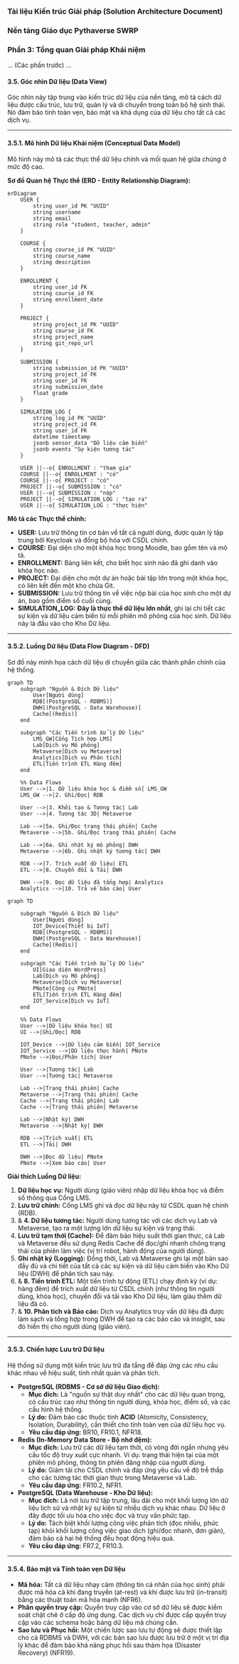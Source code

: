 ### **Tài liệu Kiến trúc Giải pháp (Solution Architecture Document)**

### **Nền tảng Giáo dục Pythaverse SWRP**

### **Phần 3: Tổng quan Giải pháp Khái niệm**

... (Các phần trước) ...

#### **3.5. Góc nhìn Dữ liệu (Data View)**

Góc nhìn này tập trung vào kiến trúc dữ liệu của nền tảng, mô tả cách dữ liệu được cấu trúc, lưu trữ, quản lý và di chuyển trong toàn bộ hệ sinh thái. Nó đảm bảo tính toàn vẹn, bảo mật và khả dụng của dữ liệu cho tất cả các dịch vụ.

---

#### **3.5.1. Mô hình Dữ liệu Khái niệm (Conceptual Data Model)**

Mô hình này mô tả các thực thể dữ liệu chính và mối quan hệ giữa chúng ở mức độ cao.

**Sơ đồ Quan hệ Thực thể (ERD \- Entity Relationship Diagram):**

```mermaid
erDiagram  
    USER {  
        string user_id PK "UUID"  
        string username  
        string email  
        string role "student, teacher, admin"  
    }

    COURSE {  
        string course_id PK "UUID"  
        string course_name  
        string description  
    }

    ENROLLMENT {  
        string user_id FK  
        string course_id FK  
        string enrollment_date  
    }

    PROJECT {  
        string project_id PK "UUID"  
        string course_id FK  
        string project_name  
        string git_repo_url  
    }

    SUBMISSION {  
        string submission_id PK "UUID"  
        string project_id FK  
        string user_id FK  
        string submission_date  
        float grade  
    }

    SIMULATION_LOG {  
        string log_id PK "UUID"  
        string project_id FK  
        string user_id FK  
        datetime timestamp  
        jsonb sensor_data "Dữ liệu cảm biến"  
        jsonb events "Sự kiện tương tác"  
    }

    USER ||--o{ ENROLLMENT : "tham gia"  
    COURSE ||--o{ ENROLLMENT : "có"  
    COURSE ||--o{ PROJECT : "có"  
    PROJECT ||--o{ SUBMISSION : "có"  
    USER ||--o{ SUBMISSION : "nộp"  
    PROJECT ||--o{ SIMULATION_LOG : "tạo ra"  
    USER ||--o{ SIMULATION_LOG : "thực hiện"
```


**Mô tả các Thực thể chính:**

* **USER:** Lưu trữ thông tin cơ bản về tất cả người dùng, được quản lý tập trung bởi Keycloak và đồng bộ hóa với CSDL chính.  
* **COURSE:** Đại diện cho một khóa học trong Moodle, bao gồm tên và mô tả.  
* **ENROLLMENT:** Bảng liên kết, cho biết học sinh nào đã ghi danh vào khóa học nào.  
* **PROJECT:** Đại diện cho một dự án hoặc bài tập lớn trong một khóa học, có liên kết đến một kho chứa Git.  
* **SUBMISSION:** Lưu trữ thông tin về việc nộp bài của học sinh cho một dự án, bao gồm điểm số cuối cùng.  
* **SIMULATION\_LOG:** **Đây là thực thể dữ liệu lớn nhất**, ghi lại chi tiết các sự kiện và dữ liệu cảm biến từ mỗi phiên mô phỏng của học sinh. Dữ liệu này là đầu vào cho Kho Dữ liệu.

---

#### **3.5.2. Luồng Dữ liệu (Data Flow Diagram \- DFD)**

Sơ đồ này minh họa cách dữ liệu di chuyển giữa các thành phần chính của hệ thống.

```mermaid
graph TD  
    subgraph "Nguồn & Đích Dữ liệu"  
        User[Người dùng]  
        RDB[(PostgreSQL - RDBMS)]  
        DWH[(PostgreSQL - Data Warehouse)]  
        Cache[(Redis)]  
    end

    subgraph "Các Tiến trình Xử lý Dữ liệu"  
        LMS_GW[Cổng Tích hợp LMS]  
        Lab[Dịch vụ Mô phỏng]  
        Metaverse[Dịch vụ Metaverse]  
        Analytics[Dịch vụ Phân tích]  
        ETL[Tiến trình ETL Hàng đêm]  
    end

    %% Data Flows  
    User -->|1. Dữ liệu khóa học & điểm số| LMS_GW  
    LMS_GW -->|2. Ghi/Đọc| RDB

    User -->|3. Khởi tạo & Tương tác| Lab  
    User -->|4. Tương tác 3D| Metaverse  
      
    Lab -->|5a. Ghi/Đọc trạng thái phiên| Cache  
    Metaverse -->|5b. Ghi/Đọc trạng thái phiên| Cache

    Lab -->|6a. Ghi nhật ký mô phỏng| DWH  
    Metaverse -->|6b. Ghi nhật ký tương tác| DWH

    RDB -->|7. Trích xuất dữ liệu| ETL  
    ETL -->|8. Chuyển đổi & Tải| DWH

    DWH -->|9. Đọc dữ liệu đã tổng hợp| Analytics  
    Analytics -->|10. Trả về báo cáo| User
```


```mermaid
graph TD

    subgraph "Nguồn & Đích Dữ liệu"
        User[Người dùng]
        IOT_Device[Thiết bị IoT]
        RDB[(PostgreSQL - RDBMS)]
        DWH[(PostgreSQL - Data Warehouse)]
        Cache[(Redis)]
    end

    subgraph "Các Tiến trình Xử lý Dữ liệu"
        UI[Giao diện WordPress]
        Lab[Dịch vụ Mô phỏng]
        Metaverse[Dịch vụ Metaverse]
        PNote[Công cụ PNote]
        ETL[Tiến trình ETL Hàng đêm]
        IOT_Service[Dịch vụ IoT]
    end

    %% Data Flows
    User -->|Dữ liệu khóa học| UI
    UI -->|Ghi/Đọc| RDB

    IOT_Device -->|Dữ liệu cảm biến| IOT_Service
    IOT_Service -->|Dữ liệu thực hành| PNote
    PNote -->|Đọc/Phân tích| User

    User -->|Tương tác| Lab
    User -->|Tương tác| Metaverse

    Lab -->|Trạng thái phiên| Cache
    Metaverse -->|Trạng thái phiên| Cache
    Cache -->|Trạng thái phiên| Lab
    Cache -->|Trạng thái phiên| Metaverse

    Lab -->|Nhật ký| DWH
    Metaverse -->|Nhật ký| DWH

    RDB -->|Trích xuất| ETL
    ETL -->|Tải| DWH

    DWH -->|Đọc dữ liệu| PNote
    PNote -->|Xem báo cáo| User
```



**Giải thích Luồng Dữ liệu:**

1. **Dữ liệu học vụ:** Người dùng (giáo viên) nhập dữ liệu khóa học và điểm số thông qua Cổng LMS.  
2. **Lưu trữ chính:** Cổng LMS ghi và đọc dữ liệu này từ CSDL quan hệ chính (RDB).  
3. & **4\. Dữ liệu tương tác:** Người dùng tương tác với các dịch vụ Lab và Metaverse, tạo ra một lượng lớn dữ liệu sự kiện và trạng thái.  
4. **Lưu trữ tạm thời (Cache):** Để đảm bảo hiệu suất thời gian thực, cả Lab và Metaverse đều sử dụng Redis Cache để đọc/ghi nhanh chóng trạng thái của phiên làm việc (vị trí robot, hành động của người dùng).  
5. **Ghi nhật ký (Logging):** Đồng thời, Lab và Metaverse ghi lại một bản sao đầy đủ và chi tiết của tất cả các sự kiện và dữ liệu cảm biến vào Kho Dữ liệu (DWH) để phân tích sau này.  
6. & **8\. Tiến trình ETL:** Một tiến trình tự động (ETL) chạy định kỳ (ví dụ: hàng đêm) để trích xuất dữ liệu từ CSDL chính (như thông tin người dùng, khóa học), chuyển đổi và tải vào Kho Dữ liệu, làm giàu thêm dữ liệu đã có.  
7. & **10\. Phân tích và Báo cáo:** Dịch vụ Analytics truy vấn dữ liệu đã được làm sạch và tổng hợp trong DWH để tạo ra các báo cáo và insight, sau đó hiển thị cho người dùng (giáo viên).

---

#### **3.5.3. Chiến lược Lưu trữ Dữ liệu**

Hệ thống sử dụng một kiến trúc lưu trữ đa tầng để đáp ứng các nhu cầu khác nhau về hiệu suất, tính nhất quán và phân tích.

* **PostgreSQL (RDBMS \- Cơ sở dữ liệu Giao dịch):**  
  * **Mục đích:** Là "nguồn sự thật duy nhất" cho các dữ liệu quan trọng, có cấu trúc cao như thông tin người dùng, khóa học, điểm số, và các cấu hình hệ thống.  
  * **Lý do:** Đảm bảo các thuộc tính **ACID** (Atomicity, Consistency, Isolation, Durability), cần thiết cho tính toàn vẹn của dữ liệu học vụ.  
  * **Yêu cầu đáp ứng:** BR10, FR10.1, NFR18.  
* **Redis (In-Memory Data Store \- Bộ nhớ đệm):**  
  * **Mục đích:** Lưu trữ các dữ liệu tạm thời, có vòng đời ngắn nhưng yêu cầu tốc độ truy xuất cực nhanh. Ví dụ: trạng thái hiện tại của một phiên mô phỏng, thông tin phiên đăng nhập của người dùng.  
  * **Lý do:** Giảm tải cho CSDL chính và đáp ứng yêu cầu về độ trễ thấp cho các tương tác thời gian thực trong Metaverse và Lab.  
  * **Yêu cầu đáp ứng:** FR10.2, NFR1.  
* **PostgreSQL (Data Warehouse \- Kho Dữ liệu):**  
  * **Mục đích:** Là nơi lưu trữ tập trung, lâu dài cho một khối lượng lớn dữ liệu lịch sử và nhật ký sự kiện từ nhiều dịch vụ khác nhau. Dữ liệu ở đây được tối ưu hóa cho việc đọc và truy vấn phức tạp.  
  * **Lý do:** Tách biệt khối lượng công việc phân tích (đọc nhiều, phức tạp) khỏi khối lượng công việc giao dịch (ghi/đọc nhanh, đơn giản), đảm bảo cả hai hệ thống đều hoạt động hiệu quả.  
  * **Yêu cầu đáp ứng:** FR7.2, FR10.3.

---

#### **3.5.4. Bảo mật và Tính toàn vẹn Dữ liệu**

* **Mã hóa:** Tất cả dữ liệu nhạy cảm (thông tin cá nhân của học sinh) phải được mã hóa cả khi đang truyền (at-rest) và khi được lưu trữ (in-transit) bằng các thuật toán mã hóa mạnh (NFR6).  
* **Phân quyền truy cập:** Quyền truy cập vào cơ sở dữ liệu sẽ được kiểm soát chặt chẽ ở cấp độ ứng dụng. Các dịch vụ chỉ được cấp quyền truy cập vào các schema hoặc bảng dữ liệu mà chúng cần.  
* **Sao lưu và Phục hồi:** Một chiến lược sao lưu tự động sẽ được thiết lập cho cả RDBMS và DWH, với các bản sao lưu được lưu trữ ở một vị trí địa lý khác để đảm bảo khả năng phục hồi sau thảm họa (Disaster Recovery) (NFR19).

